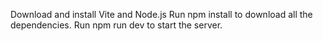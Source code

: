 Download and install Vite and Node.js
Run npm install to download all the dependencies.
Run npm run dev to start the server.
